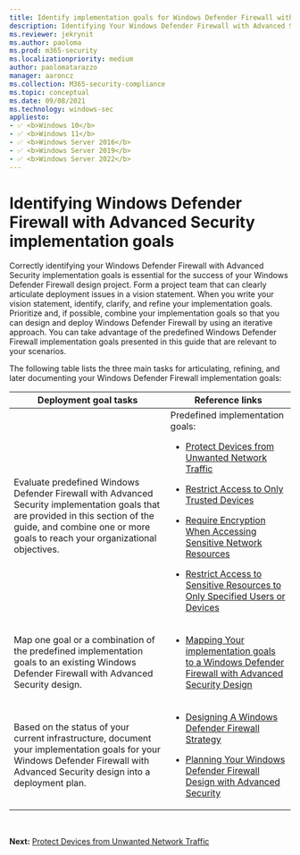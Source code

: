 ```yaml
---
title: Identify implementation goals for Windows Defender Firewall with Advanced Security Deployment (Windows)
description: Identifying Your Windows Defender Firewall with Advanced Security (WFAS) implementation goals
ms.reviewer: jekrynit
ms.author: paoloma
ms.prod: m365-security
ms.localizationpriority: medium
author: paolomatarazzo
manager: aaroncz
ms.collection: M365-security-compliance
ms.topic: conceptual
ms.date: 09/08/2021
ms.technology: windows-sec
appliesto:
- ✅ <b>Windows 10</b>
- ✅ <b>Windows 11</b>
- ✅ <b>Windows Server 2016</b>
- ✅ <b>Windows Server 2019</b>
- ✅ <b>Windows Server 2022</b>
---
```


# Identifying Windows Defender Firewall with Advanced Security implementation goals 

Correctly identifying your Windows Defender Firewall with Advanced Security implementation goals is essential for the success of your Windows Defender Firewall design project. Form a project team that can clearly articulate deployment issues in a vision statement. When you write your vision statement, identify, clarify, and refine your implementation goals. Prioritize and, if possible, combine your implementation goals so that you can design and deploy Windows Defender Firewall by using an iterative approach. You can take advantage of the predefined Windows Defender Firewall implementation goals presented in this guide that are relevant to your scenarios.

The following table lists the three main tasks for articulating, refining, and later documenting your Windows Defender Firewall implementation goals:


|                                                                                            Deployment goal tasks                                                                                             |                                                                                                                                                                                                                                                                  Reference links                                                                                                                                                                                                                                                                   |
|--------------------------------------------------------------------------------------------------------------------------------------------------------------------------------------------------------------|----------------------------------------------------------------------------------------------------------------------------------------------------------------------------------------------------------------------------------------------------------------------------------------------------------------------------------------------------------------------------------------------------------------------------------------------------------------------------------------------------------------------------------------------------|
| Evaluate predefined Windows Defender Firewall with Advanced Security implementation goals that are provided in this section of the guide, and combine one or more goals to reach your organizational objectives. | Predefined implementation goals:  <p><ul><li>[Protect Devices from Unwanted Network Traffic](protect-devices-from-unwanted-network-traffic.md)</li><p><li>[Restrict Access to Only Trusted Devices](restrict-access-to-only-trusted-devices.md)</li> <p><li>[Require Encryption When Accessing Sensitive Network Resources](require-encryption-when-accessing-sensitive-network-resources.md)</li> <p><li>[Restrict Access to Sensitive Resources to Only Specified Users or Devices](restrict-access-to-only-specified-users-or-devices.md)</li></ul> |
|                                   Map one goal or a combination of the predefined implementation goals to an existing Windows Defender Firewall with Advanced Security design.                                   |                                                                                                                                                                        <ul><li>[Mapping Your implementation goals to a Windows Defender Firewall with Advanced Security Design](mapping-your-deployment-goals-to-a-windows-firewall-with-advanced-security-design.md)</li></ul>                                                                                                                                                                        |
|                 Based on the status of your current infrastructure, document your implementation goals for your Windows Defender Firewall with Advanced Security design into a deployment plan.                  |                                                                                                                              <ul><li>[Designing A Windows Defender Firewall Strategy](designing-a-windows-firewall-with-advanced-security-strategy.md)</li> <p><li>[Planning Your Windows Defender Firewall Design with Advanced Security](planning-your-windows-firewall-with-advanced-security-design.md)</li></ul>                                                                                                                              |

<br />

**Next:** [Protect Devices from Unwanted Network Traffic](protect-devices-from-unwanted-network-traffic.md)

